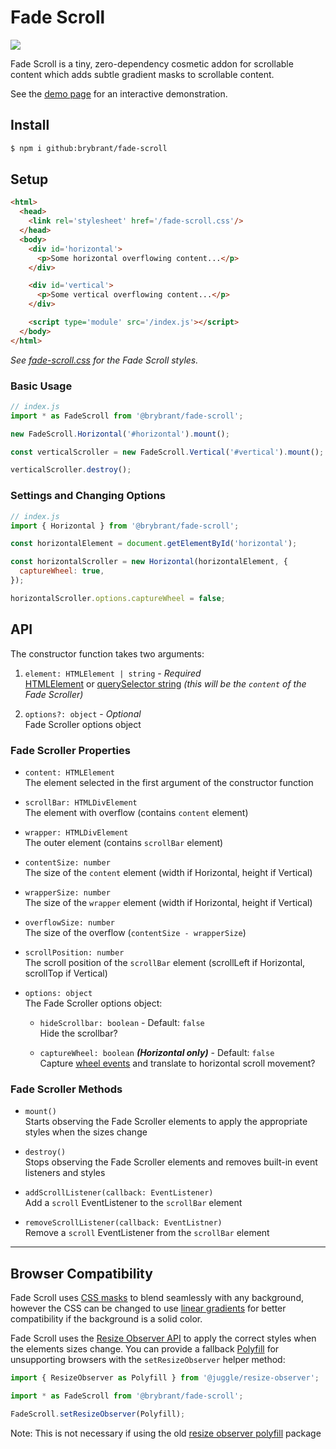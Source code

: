 # Fade Scroll

<img src='https://img.shields.io/badge/gzipped-1.2_KB-blue'>

Fade Scroll is a tiny, zero-dependency cosmetic addon for scrollable content which adds subtle gradient masks to scrollable content.

See the [demo page](brybrant.github.io/fade-scroll/) for an interactive demonstration.

## Install

```bash
$ npm i github:brybrant/fade-scroll
```

## Setup

```html
<html>
  <head>
    <link rel='stylesheet' href='/fade-scroll.css'/>
  </head>
  <body>
    <div id='horizontal'>
      <p>Some horizontal overflowing content...</p>
    </div>

    <div id='vertical'>
      <p>Some vertical overflowing content...</p>
    </div>

    <script type='module' src='/index.js'></script>
  </body>
</html>
```

*See [fade-scroll.css](./dist/fade-scroll.css) for the Fade Scroll styles.*

### Basic Usage

```js
// index.js
import * as FadeScroll from '@brybrant/fade-scroll';

new FadeScroll.Horizontal('#horizontal').mount();

const verticalScroller = new FadeScroll.Vertical('#vertical').mount();

verticalScroller.destroy();
```

### Settings and Changing Options

```js
// index.js
import { Horizontal } from '@brybrant/fade-scroll';

const horizontalElement = document.getElementById('horizontal');

const horizontalScroller = new Horizontal(horizontalElement, {
  captureWheel: true,
});

horizontalScroller.options.captureWheel = false;
```

## API

The constructor function takes two arguments:

1. `element: HTMLElement | string` - *Required*\
  [HTMLElement](https://mdn.io/HTMLElement) or [querySelector string](https://mdn.io/querySelector) *(this will be the `content` of the Fade Scroller)*

2. `options?: object` - *Optional*\
  Fade Scroller options object

### Fade Scroller Properties

- `content: HTMLElement`\
  The element selected in the first argument of the constructor function

- `scrollBar: HTMLDivElement`\
  The element with overflow (contains `content` element)

- `wrapper: HTMLDivElement`\
  The outer element (contains `scrollBar` element)

- `contentSize: number`\
  The size of the `content` element (width if Horizontal, height if Vertical)

- `wrapperSize: number`\
  The size of the `wrapper` element (width if Horizontal, height if Vertical)

- `overflowSize: number`\
  The size of the overflow (`contentSize - wrapperSize`)

- `scrollPosition: number`\
  The scroll position of the `scrollBar` element (scrollLeft if Horizontal, scrollTop if Vertical)

- `options: object`\
  The Fade Scroller options object:
  - `hideScrollbar: boolean` - Default: `false`\
    Hide the scrollbar?
  
  - `captureWheel: boolean` ***(Horizontal only)*** - Default: `false`\
    Capture [wheel events](https://mdn.io/WheelEvent) and translate to horizontal scroll movement?

### Fade Scroller Methods

- `mount()`\
  Starts observing the Fade Scroller elements to apply the appropriate styles when the sizes change

- `destroy()`\
  Stops observing the Fade Scroller elements and removes built-in event listeners and styles

- `addScrollListener(callback: EventListener)`\
  Add a `scroll` EventListener to the `scrollBar` element

- `removeScrollListener(callback: EventListner)`\
  Remove a `scroll` EventListener from the `scrollBar` element

---

## Browser Compatibility

Fade Scroll uses [CSS masks](https://caniuse.com/css-masks) to blend seamlessly with any background, however the CSS can be changed to use [linear gradients](https://caniuse.com/css-gradients) for better compatibility if the background is a solid color.

Fade Scroll uses the [Resize Observer API](https://caniuse.com/resizeobserver) to apply the correct styles when the elements sizes change. You can provide a fallback [Polyfill](https://mdn.io/Polyfill) for unsupporting browsers with the `setResizeObserver` helper method:

```js
import { ResizeObserver as Polyfill } from '@juggle/resize-observer';

import * as FadeScroll from '@brybrant/fade-scroll';

FadeScroll.setResizeObserver(Polyfill);
```

Note: This is not necessary if using the old [resize observer polyfill](https://www.npmjs.com/package/resize-observer-polyfill) package